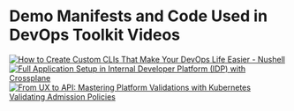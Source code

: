 # Demo Manifests and Code Used in DevOps Toolkit Videos

[![How to Create Custom CLIs That Make Your DevOps Life Easier - Nushell](https://img.youtube.com/vi/TgQZz2kGysk/0.jpg)](https://youtu.be/TgQZz2kGysk)
[![Full Application Setup in Internal Developer Platform (IDP) with Crossplane](https://img.youtube.com/vi/WpgiVlODt4I/0.jpg)](https://youtu.be/WpgiVlODt4I)
[![From UX to API: Mastering Platform Validations with Kubernetes Validating Admission Policies](https://img.youtube.com/vi/8jtYN-qvSqA/0.jpg)](https://youtu.be/8jtYN-qvSqA)
